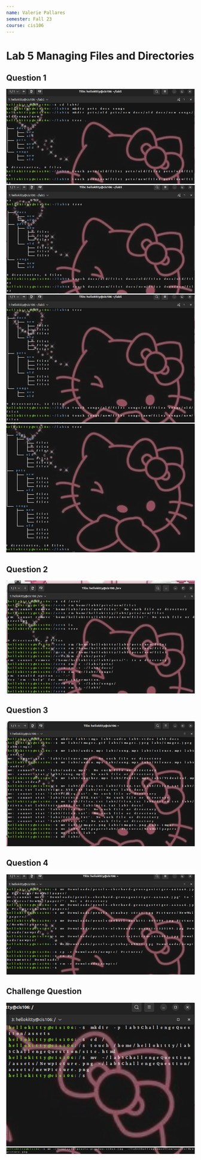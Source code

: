```yaml
---
name: Valerie Pallares
semester: Fall 23
course: cis106
---
```


# Lab 5 Managing Files and Directories

## Question 1
![q1](q1.1.png)<br>
![q1.1](q1.2.png)<br>
![q1.2](q1.3.png)<br>
![q1.3](q1.4.png)<br>

## Question 2
![q2](q2.1.png)<br>

## Question 3
![q3](q3.1.png)<br>

## Question 4
![q4](q4.1.png)<br>

## Challenge Question
![q5](q.5.1.png)<br>
![q5.1](q5.2.png)<br>
